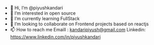 - 👋 Hi, I’m @piyushkandari
- 👀 I’m interested in open source
- 🌱 I’m currently learning FullStack 
- 💞️ I’m looking to collaborate on Frontend projects based on reactjs
- 📫 How to reach me Emaill : kandaripiyush@gmail.com   Linkedin: https://www.linkedin.com/in/piyushkandari

<!---
piyushkandari/piyushkandari is a ✨ special ✨ repository because its `README.md` (this file) appears on your GitHub profile.
You can click the Preview link to take a look at your changes.
--->
